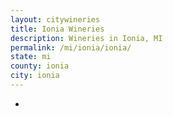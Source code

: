 ```yaml
---
layout: citywineries
title: Ionia Wineries
description: Wineries in Ionia, MI
permalink: /mi/ionia/ionia/
state: mi
county: ionia
city: ionia
---
```

-
